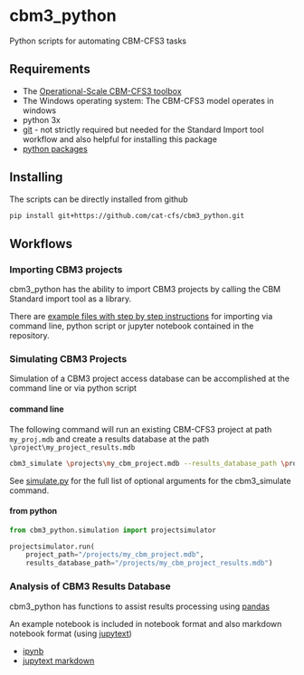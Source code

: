 # cbm3_python

Python scripts for automating CBM-CFS3 tasks

## Requirements

* The [Operational-Scale CBM-CFS3 toolbox](https://www.nrcan.gc.ca/climate-change/impacts-adaptations/climate-change-impacts-forests/carbon-accounting/carbon-budget-model/13107)
* The Windows operating system: The CBM-CFS3 model operates in windows
* python 3x
* [git](https://git-scm.com/) - not strictly required but needed for the Standard Import tool workflow and also helpful for installing this package
* [python packages](https://github.com/cat-cfs/cbm3_python/blob/master/requirements.txt)



## Installing

The scripts can be directly installed from github

```bash
pip install git+https://github.com/cat-cfs/cbm3_python.git
```

## Workflows

### Importing CBM3 projects

cbm3_python has the ability to import CBM3 projects by calling the CBM Standard import tool as a library.

There are [example files with step by step instructions](./examples/sit_automation) for importing via command line, python script or jupyter notebook contained in the repository.


### Simulating CBM3 Projects

Simulation of a CBM3 project access database can be accomplished at the command line or via python script

#### command line

The following command will run an existing CBM-CFS3 project at path `my_proj.mdb` and create a results database at the path `\project\my_project_results.mdb`

```bash
cbm3_simulate \projects\my_cbm_project.mdb --results_database_path \projects\my_cbm_project_results.mdb
```

See [simulate.py](cbm3_python/scripts/simulate.py) for the full list of optional arguments for the cbm3_simulate command.

#### from python

```python
from cbm3_python.simulation import projectsimulator

projectsimulator.run(
    project_path="/projects/my_cbm_project.mdb",
    results_database_path="/projects/my_cbm_project_results.mdb")
```

### Analysis of CBM3 Results Database

cbm3_python has functions to assist results processing using [pandas](https://pandas.pydata.org/)

An example notebook is included in notebook format and also markdown notebook format (using [jupytext](https://github.com/mwouts/jupytext))

* [ipynb](./examples/results/results_processing.ipynb)
* [jupytext markdown](./examples/results/results_processing.md)

